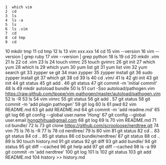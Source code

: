     1  which vim
    2  cd
    3  ls
    4  ls -a
    5  ls
    6  ls .vim
    7  cd
    8  cd tmp
    9  cd
   10  mkdir tmp
   11  cd tmp
   12  ls
   13  vim xxx.xxx
   14  cd 
   15  vim --version
   16  vim --version | grep ruby
   17  vim --version | grep python
   18  ls
   19  cd
   20  mkdir .vim
   21  ls
   22  cd .vim
   23  ls
   24  touch vimrc
   25  touch gvimrc
   26  git init
   27  which yum
   28  which ls
   29  which yum
   30  yum list git
   31  yum list vim
   32  yum search git
   33  zypper se git
   34  man zypper
   35  zypper install git
   36  sudo zypper install git
   37  which git
   38  cd
   39  ls
   40  cd .vim/
   41  ls
   42  gti init
   43  git init
   44  git status
   45  git add .
   46  git status
   47  git commit -m 'initial commit'
   48  ls
   49  mkdir autoload bundle
   50  ls
   51  curl -Sso autoload/pathogen.vim https://raw.github.com/tpope/vim-pathogen/master/autoload/pathogen.vim
   52  ls -R
   53  ls
   54  vim vimrc
   55  git status
   56  git add .
   57  git status
   58  git commit -m 'add plugin pathogen'
   59  git log
   60  ls
   61  pwd
   62  vim README.md
   63  git add README.md 
   64  git commit -m 'add readme.md'
   65  git log
   66  git config --global user.name 'Hong'
   67  git config --global user.email hongzhihua@gmail.com
   68  git log
   69  ls
   70  vim README.md 
   71  cd bundle/
   72  ls
   73  git clone https://github.com/scrooloose/nerdtree.git
   74  vim
   75  ls
   76  ls -R
   77  ls
   78  cd nerdtree/
   79  ls
   80  vim
   81  git status
   82  cd ..
   83  git status
   84  cd ..
   85  git status
   86  cd bundle/nerdtree/
   87  git status
   88  cd ..
   89  ls
   90  touch history.md
   91  git status
   92  git diff
   93  git add bundle/
   94  git status
   95  git diff --cached
   96  git help add
   97  git diff --cached
   98  ls -a
   99  git commit -m 'add nerdtree'
  100  git log
  101  ls
  102  git status
  103  git add README.md 
  104  history >> history.md 
